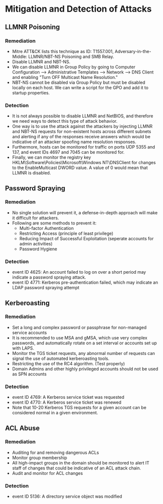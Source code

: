 # Mitigation and Detection of Attacks

## LLMNR Poisoning

### Remediation

- Mitre ATT&CK lists this technique as ID: T1557.001, Adversary-in-the-Middle: LLMNR/NBT-NS Poisoning and SMB Relay.
- Disable LLMNR and NBT-NS.
- We can disable LLMNR in Group Policy by going to Computer Configuration --> Administrative Templates --> Network --> DNS Client and enabling "Turn OFF Multicast Name Resolution."
- NBT-NS cannot be disabled via Group Policy but must be disabled locally on each host. We can write a script for the GPO and add it to startup properties.


### Detection

- It is not always possible to disable LLMNR and NetBIOS, and therefore we need ways to detect this type of attack behavior.
- One way is to use the attack against the attackers by injecting LLMNR and NBT-NS requests for non-existent hosts across different subnets
 and alerting if any of the responses receive answers which would be indicative of an attacker spoofing name resolution responses.
- Furthermore, hosts can be monitored for traffic on ports UDP 5355 and 137, and event IDs 4697 and 7045 can be monitored for.
- Finally, we can monitor the registry key HKLM\Software\Policies\Microsoft\Windows NT\DNSClient for changes to the EnableMulticast DWORD value.
 A value of 0 would mean that LLMNR is disabled.


## Password Spraying

### Remediation

- No single solution will prevent it, a defense-in-depth approach will make it difficult for attackers.
- Following are some methods to prevent it:
    - Multi-factor Authentication
    - Restricting Access (principle of least privilege)
    - Reducing Impact of Successful Exploitation (seperate accounts for admin activities)
    - Password Hygiene

### Detection

- event ID 4625: An account failed to log on over a short period may indicate a password spraying attack.
- event ID 4771: Kerberos pre-authentication failed, which may indicate an LDAP password spraying attempt


## Kerberoasting 

### Remediation

- Set a long and complex password or passphrase for non-managed service accounts
- It is recommended to use MSA and gMSA, which use very complex passwords, and
 automatically rotate on a set interval or accounts set up with LAPS.
- Monitor the TGS ticket requests, any abnormal number of requests can signal the
 use of automated kerberoasting tools.
- Restricting the use of the RC4 algorithm. (Test properly)
- Domain Admins and other highly privileged accounts should not be used as SPN accounts

### Detection

- event ID 4769: A Kerberos service ticket was requested
- event ID 4770: A Kerberos service ticket was renewed
- Note that 10-20 Kerberos TGS requests for a given account can be considered
 normal in a given environment.


## ACL Abuse

### Remediation

- Auditing for and removing dangerous ACLs
- Monitor group membership
- All high-impact groups in the domain should be monitored to alert IT staff of
 changes that could be indicative of an ACL attack chain.
- Audit and monitor for ACL changes

### Detection

- event ID 5136: A directory service object was modified 